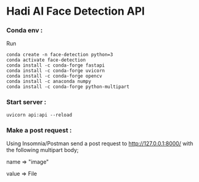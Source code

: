 # Hadi AI Face Detection API

### Conda env :

Run

```
conda create -n face-detection python=3
conda activate face-detection
conda install -c conda-forge fastapi
conda install -c conda-forge uvicorn
conda install -c conda-forge opencv
conda install -c anaconda numpy
conda install -c conda-forge python-multipart
```

### Start server :

```
uvicorn api:api --reload
```

### Make a post request :

Using Insomnia/Postman send a post request to http://127.0.0.1:8000/ with the following multipart body;

name => "image"

value => File
